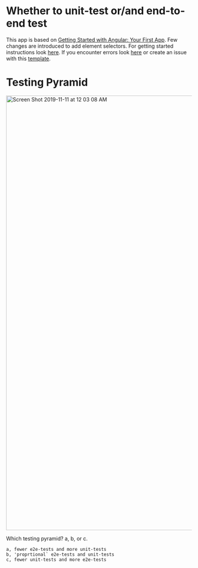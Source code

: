 # Whether to unit-test or/and end-to-end test
This app is based on [Getting Started with Angular: Your First App](https://angular.io/start). Few changes are introduced to add element selectors. 
For getting started instructions look [here](https://github.com/xgirma/unit-vs-e2e/blob/master/docs/getting.started.md).
If you encounter errors look [here](https://github.com/xgirma/unit-vs-e2e/blob/master/docs/google.is.your.friend.md) or create an issue with this [template](https://github.com/xgirma/unit-vs-e2e/blob/master/.github/ISSUE_TEMPLATE/bug_report.md).

# Testing Pyramid
<img width="1179" alt="Screen Shot 2019-11-11 at 12 03 08 AM" src="https://user-images.githubusercontent.com/5876481/68562273-e9693800-0416-11ea-9db2-4c29d87e0841.png">

Which testing pyramid? a, b, or c.

    a, fewer e2e-tests and more unit-tests
    b, 'proprtional` e2e-tests and unit-tests
    c, fewer unit-tests and more e2e-tests

